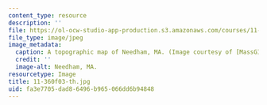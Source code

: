```yaml
---
content_type: resource
description: ''
file: https://ol-ocw-studio-app-production.s3.amazonaws.com/courses/11-360-community-growth-and-land-use-planning-fall-2003/fa3e7705dad86496b965066dd6b94848_11-360f03-th.jpg
file_type: image/jpeg
image_metadata:
  caption: A topographic map of Needham, MA. (Image courtesy of [MassGIS](http://www.state.ma.us/mgis/).)
  credit: ''
  image-alt: Needham, MA.
resourcetype: Image
title: 11-360f03-th.jpg
uid: fa3e7705-dad8-6496-b965-066dd6b94848
---
```

